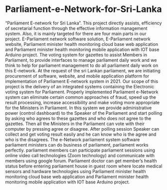 # Parliament-e-Network-for-Sri-Lanka
“Parliament E-network for Sri Lanka”. This project directly assists, efficiency of secretarial function through the effective information management system. Also, it is mainly targeted for there are four main parts in our project. E-Parliament network software solution, E-Parliament network website, Parliament minister health monitoring cloud base web application and Parliament minister health monitoring mobile application with IOT base Arduino project. The voting system for gazettes to assist Members in Parliament, to provide interfaces to manage parliament daily work and we think to help for parliament management to do all parliament daily work on this E-network.  At the request of the sri Lankan parliament, we are initiating procurement of software, website, and mobile application platform for implementation of Parliament E-network system in 2021. Our scope of this project is the delivery of an integrated systems containing the Electronic voting system for Parliament. Properly implemented Parliament e-Network system can eliminate certain common approaches of fraud, speed up the result processing, increase accessibility and make voting more appropriate for the Ministers in Parliament.  In this system we provide administrative power (control dashboard) to the Speaker of the Parliament and start polling by asking who agrees to these gazettes and who does not agree to the gazettes. Then all the Ministers in the Parliament can vote with their computer by pressing agree or disagree. After polling session Speaker can collect and get voting result easily and he can know who is the agree and who is the disagrees. The e-Network parliament system software parliament ministers can do business of parliament, parliament works perfectly. parliament members can participate parliament sessions using online video call technologies (Zoom technology) and communicate with members using google forum.  Parliament doctor can get member’s health status before entering parliament house in guest room where locate medical sensors and hardware technologies using Parliament minister health monitoring cloud base web application and Parliament minister health monitoring mobile application with IOT base Arduino project.
